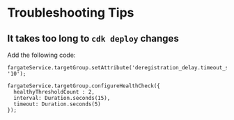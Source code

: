 # Troubleshooting Tips

## It takes too long to `cdk deploy` changes
Add the following code:
```
fargateService.targetGroup.setAttribute('deregistration_delay.timeout_seconds', '10');

fargateService.targetGroup.configureHealthCheck({
  healthyThresholdCount : 2,
  interval: Duration.seconds(15),
  timeout: Duration.seconds(5)
});
```
